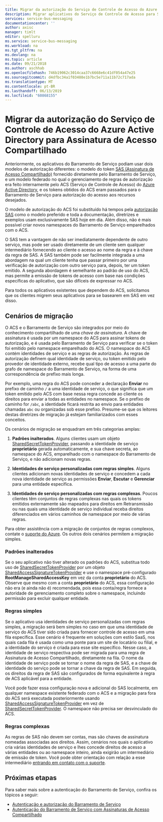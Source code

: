 ```yaml
---
title: Migrar da autorização do Serviço de Controle de Acesso do Azure Active Directory para Assinatura de Acesso Compartilhado | Microsoft Docs
description: Migrar aplicativos do Serviço de Controle de Acesso para SAS
services: service-bus-messaging
documentationcenter: ''
author: axisc
manager: timlt
editor: spelluru
ms.service: service-bus-messaging
ms.workload: na
ms.tgt_pltfrm: na
ms.devlang: na
ms.topic: article
ms.date: 09/21/2018
ms.author: aschhab
ms.openlocfilehash: 746b19062c3014caa37c6668e6c41df054a47e25
ms.sourcegitcommit: d4dfbc34a1f03488e1b7bc5e711a11b72c717ada
ms.translationtype: MT
ms.contentlocale: pt-BR
ms.lasthandoff: 06/13/2019
ms.locfileid: "60868155"
---
```

# <a name="migrate-from-azure-active-directory-access-control-service-to-shared-access-signature-authorization"></a>Migrar da autorização do Serviço de Controle de Acesso do Azure Active Directory para Assinatura de Acesso Compartilhado

Anteriormente, os aplicativos do Barramento de Serviço podiam usar dois modelos de autorização diferentes: o modelo do token [SAS (Assinatura de Acesso Compartilhado)](service-bus-sas.md) fornecido diretamente pelo Barramento de Serviço, e um modelo federado no qual o gerenciamento de regras de autorização era feito internamente pelo ACS (Serviço de Controle de Acesso) do [Azure Active Directory](/azure/active-directory/), e os tokens obtidos do ACS eram passados para o Barramento de Serviço para autorização do acesso aos recursos desejados.

O modelo de autorização do ACS foi substituído há tempos pela [autorização SAS](service-bus-authentication-and-authorization.md) como o modelo preferido e toda a documentação, diretrizes e exemplos usam exclusivamente SAS hoje em dia. Além disso, não é mais possível criar novos namespaces do Barramento de Serviço emparelhados com o ACS.

O SAS tem a vantagem de não ser imediatamente dependente de outro serviço, mas pode ser usado diretamente de um cliente sem qualquer intermediário fornecendo ao cliente o acesso ao nome da regra e à chave da regra de SAS. A SAS também pode ser facilmente integrada a uma abordagem na qual um cliente tenha que passar primeiro por uma verificação de autorização com outro serviço para, depois, ter um token emitido. A segunda abordagem é semelhante ao padrão de uso do ACS, mas permite a emissão de tokens de acesso com base nas condições específicas do aplicativo, que são difíceis de expressar no ACS.

Para todos os aplicativos existentes que dependem do ACS, solicitamos que os clientes migrem seus aplicativos para se basearem em SAS em vez disso.

## <a name="migration-scenarios"></a>Cenários de migração

O ACS e o Barramento de Serviço são integrados por meio do conhecimento compartilhado de uma *chave de assinatura*. A chave de assinatura é usada por um namespace do ACS para assinar tokens de autorização, e é usada pelo Barramento de Serviço para verificar se o token foi emitido pelo namespace emparelhado do ACS. O namespace do ACS contém identidades de serviço e as regras de autorização. As regras de autorização definem qual identidade de serviço, ou token emitido pelo provedor de identidade externo, recebe qual tipo de acesso a uma parte do grafo de namespace do Barramento de Serviço, na forma de uma correspondência de prefixo mais longa.

Por exemplo, uma regra do ACS pode conceder a declaração **Enviar** no prefixo de caminho `/` a uma identidade de serviço, o que significa que um token emitido pelo ACS com base nessa regra concede ao cliente os direitos para enviar a todas as entidades no namespace. Se o prefixo de caminho for `/abc`, a identidade ficará restrita ao envio para entidades chamadas `abc` ou organizadas sob esse prefixo. Presume-se que os leitores destas diretrizes de migração já estejam familiarizados com esses conceitos.

Os cenários de migração se enquadram em três categorias amplas:

1.  **Padrões inalterados**. Alguns clientes usam um objeto [SharedSecretTokenProvider](/dotnet/api/microsoft.servicebus.sharedsecrettokenprovider), passando a identidade de serviço **proprietário** gerada automaticamente, e sua chave secreta, ao namespace do ACS, emparelhado com o namespace do Barramento de Serviço, e não adicionam novas regras.

2.  **Identidades de serviço personalizadas com regras simples**. Alguns clientes adicionam novas identidades de serviço e concedem a cada nova identidade de serviço as permissões **Enviar**, **Escutar** e **Gerenciar** para uma entidade específica.

3.  **Identidades de serviço personalizadas com regras complexas**. Poucos clientes têm conjuntos de regras complexas nas quais os tokens emitidos externamente são mapeados para direitos em Retransmissão ou nas quais uma identidade de serviço individual receba direitos diferenciados em vários caminhos de namespace por meio de várias regras.

Para obter assistência com a migração de conjuntos de regras complexos, contate o [suporte do Azure](https://azure.microsoft.com/support/options/). Os outros dois cenários permitem a migração simples.

### <a name="unchanged-defaults"></a>Padrões inalterados

Se o seu aplicativo não tiver alterado os padrões do ACS, substitua todo uso de [SharedSecretTokenProvider](/dotnet/api/microsoft.servicebus.sharedsecrettokenprovider) por um objeto [SharedAccessSignatureTokenProvider](/dotnet/api/microsoft.servicebus.sharedaccesssignaturetokenprovider) e use o namespace pré-configurado **RootManageSharedAccessKey** em vez da conta **proprietário** do ACS. Observe que mesmo com a conta **proprietário** do ACS, essa configuração não era (e ainda não é) recomendada, pois essa conta/regra fornece a autoridade de gerenciamento completo sobre o namespace, incluindo permissão para excluir qualquer entidade.

### <a name="simple-rules"></a>Regras simples

Se o aplicativo usa identidades de serviço personalizadas com regras simples, a migração será bem simples no caso em que uma identidade de serviço do ACS tiver sido criada para fornecer controle de acesso em uma fila específica. Esse cenário é frequente em soluções com estilo SaaS, nos quais cada fila é usada como uma ponte para um site de locatário ou filial, e a identidade do serviço é criada para esse site específico. Nesse caso, a identidade de serviço respectiva pode ser migrada para uma regra de Assinatura de Acesso Compartilhado, diretamente na fila. O nome da identidade de serviço pode se tornar o nome da regra de SAS, e a chave de identidade do serviço pode se tornar a chave da regra de SAS. Em seguida, os direitos da regra de SAS são configurados de forma equivalente à regra de ACS aplicável para a entidade.

Você pode fazer essa configuração nova e adicional do SAS localmente, em qualquer namespace existente federado com o ACS e a migração para fora do ACS será executada posteriormente usando [SharedAccessSignatureTokenProvider](/dotnet/api/microsoft.servicebus.sharedaccesssignaturetokenprovider) em vez de [SharedSecretTokenProvider](/dotnet/api/microsoft.servicebus.sharedsecrettokenprovider). O namespace não precisa ser desvinculado do ACS.

### <a name="complex-rules"></a>Regras complexas

As regras de SAS não devem ser contas, mas são chaves de assinatura nomeadas associadas aos direitos. Assim, cenários nos quais o aplicativo cria várias identidades de serviço e lhes concede direitos de acesso a várias entidades ou ao namespace inteiro, ainda exigirão um intermediário de emissão de token. Você pode obter orientação com relação a esse intermediário [entrando em contato com o suporte](https://azure.microsoft.com/support/options/).

## <a name="next-steps"></a>Próximas etapas

Para saber mais sobre a autenticação do Barramento de Serviço, confira os tópicos a seguir:

* [Autenticação e autorização do Barramento de Serviço](service-bus-authentication-and-authorization.md)
* [Autenticação do Barramento de Serviço com Assinaturas de Acesso Compartilhado](service-bus-sas.md)

